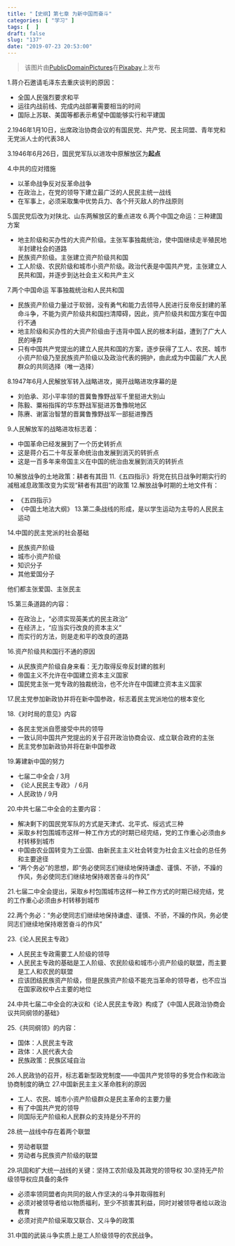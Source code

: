 ```yaml
---
title: "【史纲】第七章 为新中国而奋斗"
categories: [ "学习" ]
tags: [  ]
draft: false
slug: "137"
date: "2019-07-23 20:53:00"
---
```


> 该图片由<a href="https://pixabay.com/zh/users/PublicDomainPictures-14/?utm_source=link-attribution&amp;utm_medium=referral&amp;utm_campaign=image&amp;utm_content=20910">PublicDomainPictures</a>在<a href="https://pixabay.com/zh/?utm_source=link-attribution&amp;utm_medium=referral&amp;utm_campaign=image&amp;utm_content=20910">Pixabay</a>上发布

1.蒋介石邀请毛泽东去重庆谈判的原因：
- 全国人民强烈要求和平
- 运往内战前线、完成内战部署需要相当的时间
- 国际上苏联、美国等都表示希望中国能够实行和平建国

2.1946年1月10日，出席政治协商会议的有国民党、共产党、民主同盟、青年党和无党派人士的代表38人

3.1946年6月26日，国民党军队以进攻中原解放区为**起点**

4.中共的应对措施
- 以革命战争反对反革命战争
- 在政治上，在党的领导下建立最广泛的人民民主统一战线
- 在军事上，必须采取集中优势兵力、各个歼灭敌人的作战原则

5.国民党后改为对陕北、山东两解放区的重点进攻
6.两个中国之命运：三种建国方案
- 地主阶级和买办性的大资产阶级。主张军事独裁统治，使中国继续走半殖民地半封建社会的道路
- 民族资产阶级。主张建立资产阶级共和国
- 工人阶级、农民阶级和城市小资产阶级。政治代表是中国共产党，主张建立人民共和国，并逐步到达社会主义和共产主义

7.两个中国命运
军事独裁统治和人民共和国
- 民族资产阶级力量过于软弱，没有勇气和能力去领导人民进行反帝反封建的革命斗争，不能为资产阶级共和国扫清障碍，因此，资产阶级共和国方案在中国行不通
- 地主阶级和买办性的大资产阶级由于违背中国人民的根本利益，遭到了广大人民的唾弃
- 只有中国共产党提出的建立人民共和国的方案，逐步获得了工人、农民、城市小资产阶级乃至民族资产阶级以及政治代表的拥护，由此成为中国最广大人民群众的共同选择（唯一选择）

8.1947年6月人民解放军转入战略进攻，揭开战略进攻序幕的是
- 刘伯承、邓小平率领的晋冀鲁豫野战军千里挺进大别山
- 陈毅、粟裕指挥的华东野战军挺进苏鲁豫皖地区
- 陈赓、谢富治智慧的晋冀鲁豫野战军一部挺进豫西

9.人民解放军的战略进攻标志着：
- 中国革命已经发展到了一个历史转折点
- 这是蒋介石二十年反革命统治由发展到消灭的转折点
- 这是一百多年来帝国主义在中国的统治由发展到消灭的转折点

10.解放战争的土地政策：耕者有其田
11.《五四指示》将党在抗日战争时期实行的减租减息政策改变为实现“耕者有其田”的政策
12.解放战争时期的土地文件有：
- 《五四指示》
- 《中国土地法大纲》
13.第二条战线的形成，是以学生运动为主导的人民民主运动

14.中国的民主党派的社会基础
- 民族资产阶级
- 城市小资产阶级
- 知识分子
- 其他爱国分子

他们都主张爱国、主张民主

15.第三条道路的内容：
- 在政治上，“必须实现英美式的民主政治”
- 在经济上，“应当实行改良的资本主义”
- 而实行的方法，则是走和平的改良的道路

16.资产阶级共和国行不通的原因
- 从民族资产阶级自身来看：无力取得反帝反封建的胜利
- 帝国主义不允许在中国建立资本主义国家
- 国民党主张一党专政的独裁统治，也不允许在中国建立资本主义国家

17.民主党参加新政协并将在新中国参政，标志着民主党派地位的根本变化

18.《对时局的意见》内容
- 各民主党派自愿接受中共的领导
- 一致认同中国共产党提出的关于召开政治协商会议、成立联合政府的主张
- 民主党参加新政协并将在新中国参政

19.筹建新中国的努力
- 七届二中全会 / 3月
- 《论人民民主专政》 / 6月
- 人民政协 / 9月

20.中共七届二中全会的主要内容：
- 解决剩下的国民党军队的方式是天津式、北平式、绥远式三种
- 采取乡村包围城市这样一种工作方式的时期已经完结，党的工作重心必须由乡村转移到城市
- 中国由农业国转变为工业国、由新民主主义社会转变为社会主义社会的总任务和主要途径
- “两个务必”的思想，即“务必使同志们继续地保持谦虚、谨慎、不骄，不躁的作风，务必使同志们继续地保持艰苦奋斗的作风”

21.七届二中全会提出，采取乡村包围城市这样一种工作方式的时期已经完结，党的工作重心必须由乡村转移到城市

22.两个务必：“务必使同志们继续地保持谦虚、谨慎、不骄，不躁的作风，务必使同志们继续地保持艰苦奋斗的作风”

23.《论人民民主专政》
- 人民民主专政需要工人阶级的领导
- 人民民主专政的基础是工人阶级、农民阶级和城市小资产阶级的联盟，而主要是工人和农民的联盟
- 应该团结民族资产阶级，但是民族资产阶级不能充当革命的领导者，也不应当在国家政权中占主要的地位

24.中共七届二中全会的决议和《论人民民主专政》构成了《中国人民政治协商会议共同纲领的基础》

25.《共同纲领》的内容：
- 国体：人民民主专政
- 政体：人民代表大会
- 民族政策：民族区域自治

26.人民政协的召开，标志着新型政党制度——中国共产党领导的多党合作和政治协商制度的确立
27.中国新民主主义革命胜利的原因
- 工人、农民、城市小资产阶级群众是民主革命的主要力量
- 有了中国共产党的领导
- 同国际无产阶级和人民群众的支持是分不开的

28.统一战线中存在着两个联盟
- 劳动者联盟
- 劳动者与民族资产阶级的联盟

29.巩固和扩大统一战线的关键：坚持工农阶级及其政党的领导权
30.坚持无产阶级领导权应具备的条件
- 必须率领同盟者向共同的敌人作坚决的斗争并取得胜利
- 必须对被领导者给以物质福利，至少不损害其利益，同时对被领导者给以政治教育
- 必须对资产阶级采取又联合、又斗争的政策

31.中国的武装斗争实质上是工人阶级领导的农民战争。
